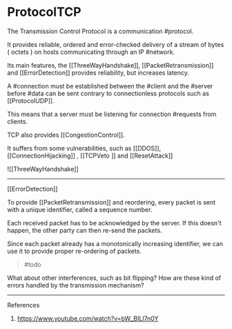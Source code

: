 # ProtocolTCP

The Transmission Control Protocol is a communication #protocol.

It provides reliable, ordered and error-checked delivery of a stream of bytes ( octets ) on hosts communicating through an IP #network.

Its main features, the [[ThreeWayHandshake]],  [[PacketRetransmission]] and [[ErrorDetection]] provides reliability, but increases latency.

A #connection must be established between the #client and the #server before #data can be sent contrary to connectionless protocols such as [[ProtocolUDP]].

This means that a server must be listening for connection #requests from clients.

TCP also provides [[CongestionControl]].

It suffers from some vulnerabilities, such as [[DDOS]], [[ConnectionHijacking]] , [[TCPVeto ]] and [[ResetAttack]]

![[ThreeWayHandshake]]

___

[[ErrorDetection]]

To provide [[PacketRetransmission]] and reordering, every packet is sent with a unique identifier, called a sequence number.  

Each received packet has to be acknowledged by the server. If this doesn't happen, the other party can then re-send the packets.

Since each packet already has a monotonically increasing identifier, we can use it to provide proper re-ordering of packets.

> #todo

What about other interferences, such as bit flipping? How are these kind of errors handled by the transmission mechanism?

___

References

1. <https://www.youtube.com/watch?v=bW_BILl7n0Y>
